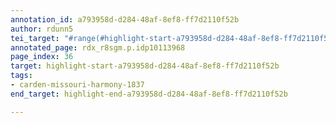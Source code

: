 ```yaml
---
annotation_id: a793958d-d284-48af-8ef8-ff7d2110f52b
author: rdunn5
tei_target: "#range(#highlight-start-a793958d-d284-48af-8ef8-ff7d2110f52b, #highlight-end-a793958d-d284-48af-8ef8-ff7d2110f52b)"
annotated_page: rdx_r8sgm.p.idp10113968
page_index: 36
target: highlight-start-a793958d-d284-48af-8ef8-ff7d2110f52b
tags:
- carden-missouri-harmony-1837
end_target: highlight-end-a793958d-d284-48af-8ef8-ff7d2110f52b

---
```

